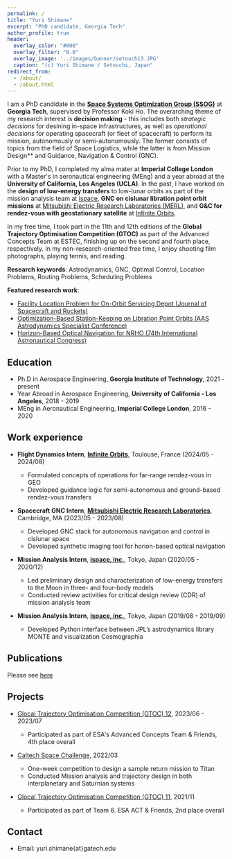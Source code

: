 ```yaml
---
permalink: /
title: "Yuri Shimane"
excerpt: "PhD candidate, Georgia Tech"
author_profile: true
header:
  overlay_color: "#000"
  overlay_filter: "0.0"
  overlay_image: '../images/banner/setouchi3.JPG'
  caption: "(c) Yuri Shimane / Setouchi, Japan"
redirect_from: 
  - /about/
  - /about.html
---
```


I am a PhD candidate in the [**Space Systems Optimization Group (SSOG)**](https://ssog.ae.gatech.edu/) at **Georgia Tech**, supervised by Professor Koki Ho. 
The overarching theme of my research interest is **decision making** - this includes both *strategic decisions* for desining in-space infrastructures, as well as *operational decisions* for operating spacecraft (or fleet of spacecraft) to perform its mission, autonomously or semi-autonomously. 
The former consists of topics from the field of Space Logistics, while the latter is from Mission Design** and Guidance, Navigation & Control (GNC). 

Prior to my PhD, I completed my alma mater at **Imperial College London** with a Master's in aeronautical engineering (MEng) and a year abroad at the **University of California, Los Angeles (UCLA)**. 
In the past, I have worked on the **design of low-energy transfers** to low-lunar orbits as part of the mission analysis team at [ispace](https://ispace-inc.com/), **GNC on cislunar libration point orbit missions** at [Mitsubishi Electric Research Laboratories (MERL)](https://www.merl.com/), and **G&C for rendez-vous with geostationary satellite** at [Infinite Orbits](https://www.infiniteorbits.io/). 

In my free time, I took part in the 11th and 12th editions of the **Global Trajectory Optimisation Competition (GTOC)** as part of the Advanced Concepts Team at ESTEC, finishing up on the second and fourth place, respectively.
In my non-research-oriented free time, I enjoy shooting film photographs, playing tennis, and reading. 

**Research keywords**: Astrodynamics, GNC, Optimal Control, Location Problems, Routing Problems, Scheduling Problems

**Featured research work**: 

- [Facility Location Problem for On-Orbit Servicing Depot (Journal of Spacecraft and Rockets)](https://link.springer.com/article/10.1007/s40295-023-00386-8)
- [Optimization-Based Station-Keeping on Libration Point Orbits (AAS Astrodynamics Specialist Conference)]((https://www.merl.com/publications/docs/TR2024-109.pdf))
- [Horizon-Based Optical Navigation for NRHO (74th International Astronautical Congress)]((https://www.merl.com/publications/docs/TR2023-128.pdf))


## Education

* Ph.D in Aerospace Engineering, **Georgia Institute of Technology**, 2021 - present
* Year Abroad in Aerospace Engineering, **University of California - Los Angeles**, 2018 - 2019
* MEng in Aeronautical Engineering, **Imperial College London**, 2016 - 2020

## Work experience

* **Flight Dynamics Intern**, [**Infinite Orbits**](https://www.infiniteorbits.io/), Toulouse, France (2024/05 - 2024/08)
  * Formulated concepts of operations for far-range rendez-vous in GEO
  * Developed guidance logic for semi-autonomous and ground-based rendez-vous transfers

* **Spacecraft GNC Intern**, [**Mitsubishi Electric Research Laboratories**](https://www.merl.com/), Cambridge, MA (2023/05 - 2023/08)
  * Developed GNC stack for autonomous navigation and control in cislunar space
  * Developed synthetic imaging tool for horion-based optical navigation

* **Mission Analysis Intern**, [**ispace, inc.**](https://ispace-inc.com/), Tokyo, Japan (2020/05 - 2020/12)
  * Led preliminary design and characterization of low-energy transfers to the Moon in three- and four-body models
  * Conducted review activities for critical design review (CDR) of mission analysis team

* **Mission Analysis Intern**, [**ispace, inc.**](https://ispace-inc.com/), Tokyo, Japan (2019/08 - 2019/09)
  * Developed Python interface between JPL’s astrodynamics library MONTE and visualization Cosmographia


## Publications

Please see [here](/publications/)

## Projects

* [Glocal Trajectory Optimisation Competition (GTOC) 12](https://gtoc12.tsinghua.edu.cn/), 2023/06 - 2023/07
  * Participated as part of ESA's Advanced Concepts Team & Friends, 4th place overall

* [Caltech Space Challenge](https://www.spacechallenge.caltech.edu/description), 2022/03
  * One-week competition to design a sample return mission to Titan
  * Conducted Mission analysis and trajectory design in both interplanetary and Saturnian systems

* [Glocal Trajectory Optimisation Competition (GTOC) 11](https://gtoc11.nudt.edu.cn/GTOC?page=home), 2021/11
  * Participated as part of Team 6. ESA ACT & Friends, 2nd place overall


## Contact

- Email: yuri.shimane{at}gatech.edu
